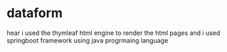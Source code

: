 # dataform
hear i used the thymleaf html engine to render the html pages and i used springboot framework using java progrmaing language 
